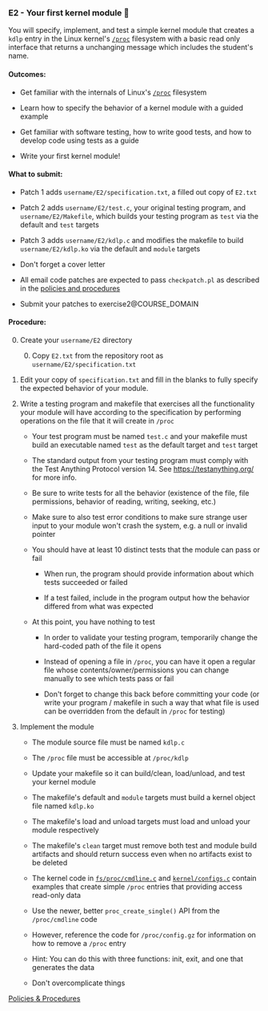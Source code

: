 ### E2 - Your first kernel module 🍿

You will specify, implement, and test
a simple kernel module that creates a `kdlp` entry
in the Linux kernel's
[`/proc`](https://docs.kernel.org/filesystems/proc.html)
filesystem with a basic read only interface
that returns a unchanging message which includes the student's name.

#### Outcomes:

* Get familiar with the internals of Linux's
[`/proc`](https://docs.kernel.org/filesystems/proc.html) filesystem

* Learn how to specify the behavior of a kernel module
with a guided example

* Get familiar with software testing,
how to write good tests, and how to develop code using tests as a guide

* Write your first kernel module!

#### What to submit:

* Patch 1 adds `username/E2/specification.txt`, a filled out copy of `E2.txt`

* Patch 2 adds `username/E2/test.c`, your original testing program, and `username/E2/Makefile`, which builds your testing program as `test` via the default and `test` targets

* Patch 3 adds `username/E2/kdlp.c` and modifies the makefile to build `username/E2/kdlp.ko` via the default and `module` targets

* Don't forget a cover letter

* All email code patches are expected to pass `checkpatch.pl` as described in the [policies and procedures](/procedures.md)

* Submit your patches to exercise2@COURSE_DOMAIN

#### Procedure:

0. Create your `username/E2` directory

    0. Copy `E2.txt` from the repository root as `username/E2/specification.txt`

0. Edit your copy of `specification.txt` and fill in the blanks
to fully specify the expected behavior of your module.

0. Write a testing program and makefile
that exercises all the functionality your module will have
according to the specification
by performing operations on the file
that it will create in `/proc`

    * Your test program must be named `test.c`
    and your makefile must build an executable
    named `test` as the default target and `test` target

    * The standard output from your testing program must
    comply with the Test Anything Protocol version 14.
    See <https://testanything.org/> for more info.

    * Be sure to write tests for all the behavior
    (existence of the file, file permissions,
    behavior of reading, writing, seeking, etc.)

    * Make sure to also test error conditions
    to make sure strange user input to your module
    won't crash the system, e.g. a null or invalid pointer

    * You should have at least 10 distinct tests
    that the module can pass or fail

        * When run, the program should provide information
        about which tests succeeded or failed

        * If a test failed, include in the program output
        how the behavior differed from what was expected

    * At this point, you have nothing to test

        * In order to validate your testing program,
        temporarily change the hard-coded path of the file it opens

        * Instead of opening a file in `/proc`,
        you can have it open a regular file
        whose contents/owner/permissions
        you can change manually
        to see which tests pass or fail

        * Don't forget to change this back before committing your code
        (or write your program / makefile
        in such a way that
        what file is used can be overridden
        from the default in `/proc` for testing)

0. Implement the module

    * The module source file must be named `kdlp.c`

    * The `/proc` file must be accessible at `/proc/kdlp`

    * Update your makefile so it can build/clean,
    load/unload, and test your kernel module

    * The makefile's default and `module` targets must build a kernel object file named `kdlp.ko`

    * The makefile's load and unload targets must load and unload your module respectively

    * The makefile's `clean` target must remove both test and module build artifacts and should return success even when no artifacts exist to be deleted

    * The kernel code in
[`fs/proc/cmdline.c`](https://elixir.bootlin.com/linux/v6.11/source/fs/proc/cmdline.c)
    and
[`kernel/configs.c`](https://elixir.bootlin.com/linux/v6.11/source/kernel/configs.c)
    contain examples that create simple `/proc` entries
    that providing access read-only data

    * Use the newer, better `proc_create_single()` API
    from the `/proc/cmdline` code

    * However, reference the code for `/proc/config.gz`
    for information on how to remove a `/proc` entry

    * Hint: You can do this with three functions:
    init, exit, and one that generates the data

    * Don't overcomplicate things

[Policies & Procedures](/procedures.md)
